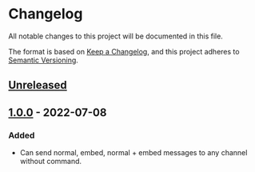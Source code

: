 
# Changelog
All notable changes to this project will be documented in this file.

The format is based on [Keep a Changelog](https://keepachangelog.com/en/1.0.0/),
and this project adheres to [Semantic Versioning](https://semver.org/spec/v2.0.0.html).

## [Unreleased]

## [1.0.0] - 2022-07-08
### Added
- Can send normal, embed, normal + embed messages to any channel without command.

[Unreleased]: https://github.com/KunalSin9h/coptit-bot/compare/v1.0.0...HEAD
[1.0.0]: https://github.com/KunalSin9h/coptit-bot/releases/tag/v1.0.0

